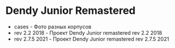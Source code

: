 # Dendy Junior Remastered

- cases - Фото разных корпусов
- rev 2.2 2018 - Проект Dendy Junior remastered rev 2.2 2018
- rev 2.7.5 2021 - Проект Dendy Junior remastered rev 2.7.5 2021


